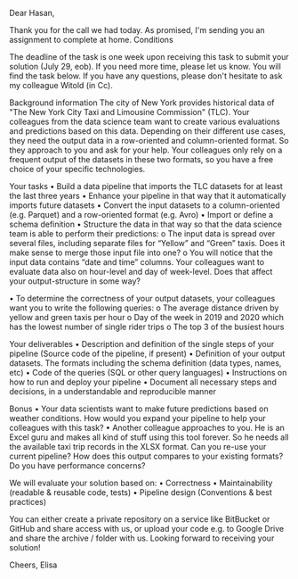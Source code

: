 Dear Hasan,

Thank you for the call we had today. As promised, I'm sending you an assignment to complete at home.
Conditions

The deadline of the task is one week upon receiving this task to submit your solution (July 29, eob). If you need more time, please let us know. You will find the task below. If you have any questions, please don't hesitate to ask my colleague Witold (in Cc).

Background information
The city of New York provides historical data of "The New York City Taxi and Limousine Commission" (TLC). Your colleagues from the data science team want to create various evaluations and predictions based on this data. Depending on their different use cases, they need the output data in a row-oriented and column-oriented format. So they approach to you and ask for your help. Your colleagues only rely on a frequent output of the datasets in these two formats, so you have a free choice of your specific technologies.

Your tasks
• Build a data pipeline that imports the TLC datasets for at least the last three years
• Enhance your pipeline in that way that it automatically imports future datasets
• Convert the input datasets to a column-oriented (e.g. Parquet) and a row-oriented format (e.g. Avro)
• Import or define a schema definition
• Structure the data in that way so that the data science team is able to perform their predictions:
  o The input data is spread over several files, including separate files for “Yellow” and “Green” taxis. Does it make sense to merge those input file into one?
  o You will notice that the input data contains “date and time” columns. Your colleagues want to evaluate data also on hour-level and day of week-level. Does that affect your output-structure in some way?

• To determine the correctness of your output datasets, your colleagues want you to write the following queries:
  o The average distance driven by yellow and green taxis per hour
  o Day of the week in 2019 and 2020 which has the lowest number of single rider trips
  o The top 3 of the busiest hours

Your deliverables
• Description and definition of the single steps of your pipeline (Source code of the pipeline, if present)
• Definition of your output datasets. The formats including the schema definition (data types, names, etc)
• Code of the queries (SQL or other query languages)
• Instructions on how to run and deploy your pipeline
• Document all necessary steps and decisions, in a understandable and reproducible manner

Bonus
• Your data scientists want to make future predictions based on weather conditions. How would you expand your pipeline to help your colleagues with this task?
• Another colleague approaches to you. He is an Excel guru and makes all kind of stuff using this tool forever. So he needs all the available taxi trip records in the XLSX format. Can you re-use your current pipeline? How does this output compares to your existing formats? Do you have performance concerns?

We will evaluate your solution based on:
• Correctness
• Maintainability (readable & reusable code, tests)
• Pipeline design (Conventions & best practices)

You can either create a private repository on a service like BitBucket or GitHub and share access with us, or upload your code e.g. to Google Drive and share the archive / folder with us.
Looking forward to receiving your solution!

Cheers,
Elisa

